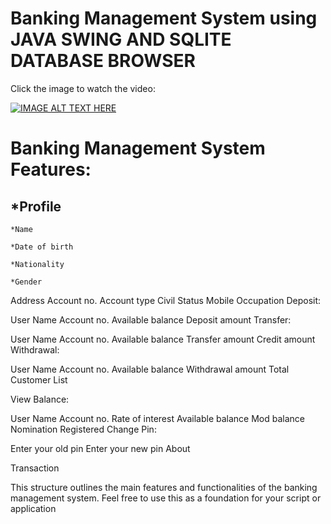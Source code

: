 # Banking Management System using JAVA SWING AND SQLITE DATABASE BROWSER
Click the image to watch the video:


[![IMAGE ALT TEXT HERE](https://img.youtube.com/vi/ESxDUzU8ueU/0.jpg)](https://www.youtube.com/watch?v=ESxDUzU8ueU)


# Banking Management System Features:

## *Profile ##

    *Name

    *Date of birth

    *Nationality

    *Gender

Address
Account no.
Account type
Civil Status
Mobile
Occupation
Deposit:

User
Name
Account no.
Available balance
Deposit amount
Transfer:

User
Name
Account no.
Available balance
Transfer amount
Credit amount
Withdrawal:

User
Name
Account no.
Available balance
Withdrawal amount
Total
Customer List

View Balance:

User
Name
Account no.
Rate of interest
Available balance
Mod balance
Nomination Registered
Change Pin:

Enter your old pin
Enter your new pin
About

Transaction

This structure outlines the main features and functionalities of the banking management system. Feel free to use this as a foundation for your script or application
